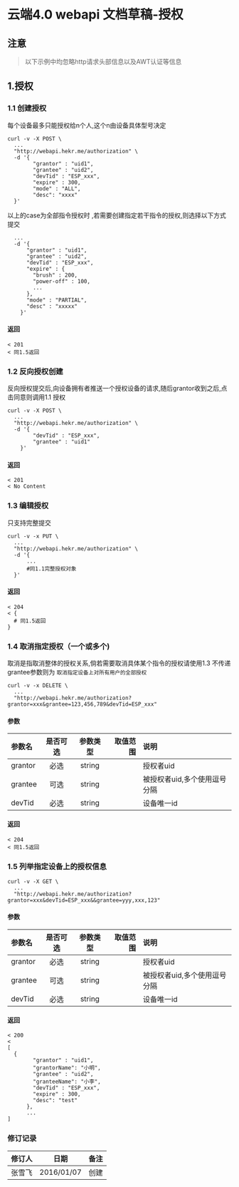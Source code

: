 # 云端4.0 webapi 文档草稿-授权
## 注意
> 以下示例中均忽略http请求头部信息以及AWT认证等信息


## 1.授权
### 1.1 创建授权
每个设备最多只能授权给n个人,这个n由设备具体型号决定
```
curl -v -X POST \
  ...
  "http://webapi.hekr.me/authorization" \
  -d '{
        "grantor" : "uid1",
        "grantee" : "uid2",
        "devTid" : "ESP_xxx",
        "expire" : 300,
        "mode" : "ALL",
        "desc": "xxxx"
  }'

```

以上的case为全部指令授权时 ,若需要创建指定若干指令的授权,则选择以下方式提交

```
  ...
  -d '{
      "grantor" : "uid1",
      "grantee" : "uid2",
      "devTid" : "ESP_xxx",
      "expire" : {
        "brush" : 200,
        "power-off" : 100,
        ...
      },
      "mode" : "PARTIAL",
      "desc" : "xxxxx"
    }'
```

#### 返回
```
< 201
< 同1.5返回
```

### 1.2 反向授权创建
反向授权提交后,向设备拥有者推送一个授权设备的请求,随后grantor收到之后,点击同意则调用1.1 授权
```
curl -v -X POST \
  ...
  "http://webapi.hekr.me/authorization" \
  -d '{
        "devTid" : "ESP_xxx",
        "grantee" : "uid1"
    }'
```
#### 返回
```
< 201
< No Content
```

### 1.3 编辑授权
只支持完整提交
```
curl -v -x PUT \
  ...
  "http://webapi.hekr.me/authorization" \
  -d '{
      ...
      #同1.1完整授权对象
  }'
```
#### 返回
```
< 204
< {
  # 同1.5返回
}
```

### 1.4 取消指定授权（一个或多个)
取消是指取消整体的授权关系,倘若需要取消具体某个指令的授权请使用1.3
不传递grantee参数则为 `取消指定设备上对所有用户的全部授权`
```
curl -v -x DELETE \
  ...
  "http://webapi.hekr.me/authorization?grantor=xxx&grantee=123,456,789&devTid=ESP_xxx"
```

#### 参数
| 参数名  | 是否可选 | 参数类型 | 取值范围 | 说明                         |
|:--------|:--------:|:--------:|---------:|:-----------------------------|
| grantor |  必选   |  string  |          | 授权者uid                    |
| grantee |  可选   |  string  |          | 被授权者uid,多个使用逗号分隔    |
| devTid  |  必选   |  string  |          | 设备唯一id                   |


#### 返回
```
< 204
< 同1.5返回
```

### 1.5 列举指定设备上的授权信息

```
curl -v -X GET \
  ...
  "http://webapi.hekr.me/authorization?grantor=xxx&devTid=ESP_xxx&&grantee=yyy,xxx,123"
```

#### 参数
| 参数名  | 是否可选 | 参数类型 | 取值范围 | 说明                         |
|:--------|:--------:|:--------:|---------:|:-----------------------------|
| grantor |  必选   |  string  |          | 授权者uid                    |
| grantee |  可选   |  string  |          | 被授权者uid,多个使用逗号分隔 |
| devTid  |  必选   |  string  |          | 设备唯一id                   |

#### 返回
```
< 200
<
[
  {
        "grantor" : "uid1",
        "grantorName": "小明",
        "grantee" : "uid2",
        "granteeName": "小李",
        "devTid" : "ESP_xxx",
        "expire" : 300,
        "desc": "test"
      },
      ...
]
```


### 修订记录
| 修订人 |    日期    | 备注 |
|:-------|:----------:|:----:|
| 张雪飞 | 2016/01/07 | 创建 |
